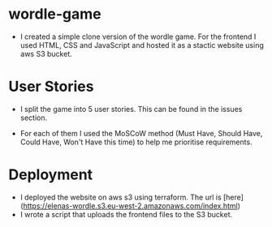 # wordle-game

- I created a simple clone version of the wordle game. For the frontend I used HTML, CSS and JavaScript and hosted it as a stactic website using aws S3 bucket.

# User Stories

- I split the game into 5 user stories. This can be found in the issues section. 

- For each of them I used the MoSCoW method (Must Have, Should Have, Could Have, Won't Have this time) to help me prioritise requirements. 

# Deployment
 
 - I deployed the website on aws s3 using terraform. The url is [here] (https://elenas-wordle.s3.eu-west-2.amazonaws.com/index.html)
 - I wrote a script that uploads the frontend files to the S3 bucket.


